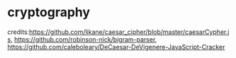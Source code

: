 # cryptography
credits:https://github.com/likane/caesar_cipher/blob/master/caesarCypher.js,
https://github.com/robinson-nick/bigram-parser,
https://github.com/caleboleary/DeCaesar-DeVigenere-JavaScript-Cracker
